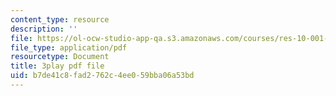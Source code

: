 ```yaml
---
content_type: resource
description: ''
file: https://ol-ocw-studio-app-qa.s3.amazonaws.com/courses/res-10-001-making-science-and-engineering-pictures-a-practical-guide-to-presenting-your-work-spring-2016/b7de41c8fad2762c4ee059bba06a53bd_lTTfrBbXeTk.pdf
file_type: application/pdf
resourcetype: Document
title: 3play pdf file
uid: b7de41c8-fad2-762c-4ee0-59bba06a53bd
---
```

